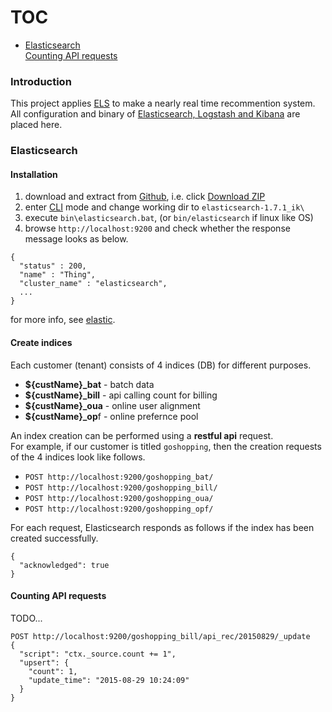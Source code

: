 # TOC
* [Elasticsearch](Elasticsearch)  
    [Counting API requests](counting-api-requests)

### Introduction

This project applies [ELS](https://www.elastic.co/webinars/introduction-elk-stack) to make a nearly real time recommention system.   
All configuration and binary of [Elasticsearch, Logstash and Kibana](https://www.elastic.co/) are placed here.

### Elasticsearch
#### Installation
1. download and extract from [Github](https://github.com/VenRaaS/elk.git), i.e. click [Download ZIP](https://github.com/VenRaaS/elk/archive/master.zip)
2. enter [CLI](https://en.wikipedia.org/wiki/Command-line_interface) mode and change working dir to `elasticsearch-1.7.1_ik\`
2. execute `bin\elasticsearch.bat`, (or `bin/elasticsearch` if linux like OS)
3. browse `http://localhost:9200` and check whether the response message looks as below.  
```
{
  "status" : 200,
  "name" : "Thing",
  "cluster_name" : "elasticsearch",
  ...
}
```
for more info, see [elastic](https://www.elastic.co/guide/en/elasticsearch/reference/current/setup.html). 
   
#### Create indices
Each customer (tenant) consists of 4 indices (DB) for different purposes.
* **${custName}_bat** - batch data
* **${custName}_bill** - api calling count for billing
* **${custName}_oua** - online user alignment
* **${custName}_op**f - online prefernce pool

An index creation can be performed using a **restful api** request.  
For example, 
if our customer is titled `goshopping`, then the creation requests of the 4 indices look like follows.

* ```POST http://localhost:9200/goshopping_bat/``` 
* ```POST http://localhost:9200/goshopping_bill/``` 
* ```POST http://localhost:9200/goshopping_oua/``` 
* ```POST http://localhost:9200/goshopping_opf/``` 

For each request, Elasticsearch responds as follows if the index has been created successfully.
```
{
  "acknowledged": true
}
```

#### Counting API requests 
TODO...
```
POST http://localhost:9200/goshopping_bill/api_rec/20150829/_update
{
  "script": "ctx._source.count += 1",
  "upsert": {
    "count": 1,
    "update_time": "2015-08-29 10:24:09"
  }
}
```
